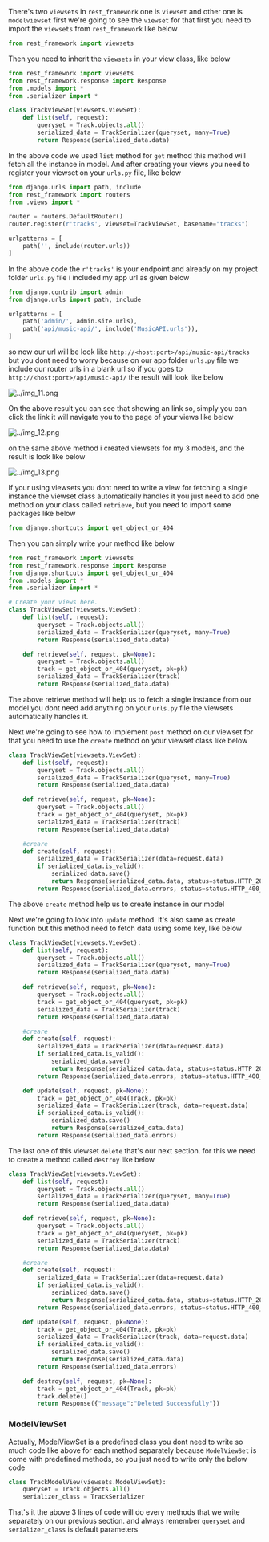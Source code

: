 There's two `viewsets` in `rest_framework` one is `viewset` and other one is `modelviewset` first we're going to see the `viewset` for that first you need to import the `viewsets` from `rest_framework` like below

```python
from rest_framework import viewsets
```
Then you need to inherit the `viewsets` in your view class, like below
```python
from rest_framework import viewsets
from rest_framework.response import Response
from .models import *
from .serializer import *

class TrackViewSet(viewsets.ViewSet):
    def list(self, request):
        queryset = Track.objects.all()
        serialized_data = TrackSerializer(queryset, many=True)
        return Response(serialized_data.data)
```
In the above code we used `list` method for `get` method this method will fetch all the instance in model. And after creating your views you need to register your viewset on your `urls.py` file, like below
```python
from django.urls import path, include
from rest_framework import routers
from .views import *

router = routers.DefaultRouter()
router.register(r'tracks', viewset=TrackViewSet, basename="tracks")

urlpatterns = [
    path('', include(router.urls))
]
```
In the above code the `r'tracks'` is your endpoint and already on my project folder `urls.py` file i included my app url as given below
```python
from django.contrib import admin
from django.urls import path, include

urlpatterns = [
    path('admin/', admin.site.urls),
    path('api/music-api/', include('MusicAPI.urls')),
]
```
so now our url will be look like `http://<host:port>/api/music-api/tracks` but you dont need to worry because on our app folder `urls.py` file we include our router urls in a blank url so if you goes to  `http://<host:port>/api/music-api/` the result will look like below

![../img_11.png](../img_11.png)

On the above result you can see that showing an link so, simply you can click the link it will navigate you to the page of your views like below

![../img_12.png](../img_12.png)

on the same above method i created viewsets for my 3 models, and the result is look like below

![../img_13.png](../img_13.png)

If your using viewsets you dont need to write a view for fetching a single instance the viewset class automatically handles it you just need to add one method on your class called `retrieve`, but you need to import some packages like below

```python
from django.shortcuts import get_object_or_404
```
Then you can simply write your method like below
```python
from rest_framework import viewsets
from rest_framework.response import Response
from django.shortcuts import get_object_or_404
from .models import *
from .serializer import *

# Create your views here.
class TrackViewSet(viewsets.ViewSet):
    def list(self, request):
        queryset = Track.objects.all()
        serialized_data = TrackSerializer(queryset, many=True)
        return Response(serialized_data.data)

    def retrieve(self, request, pk=None):
        queryset = Track.objects.all()
        track = get_object_or_404(queryset, pk=pk)
        serialized_data = TrackSerializer(track)
        return Response(serialized_data.data)
```
The above retrieve method will help us to fetch a single instance from our model you dont need add anything on your `urls.py` file the viewsets automatically handles it.

Next we're going to see how to implement `post` method on our viewset for that you need to use the `create` method on your viewset class like below

```python
class TrackViewSet(viewsets.ViewSet):
    def list(self, request):
        queryset = Track.objects.all()
        serialized_data = TrackSerializer(queryset, many=True)
        return Response(serialized_data.data)

    def retrieve(self, request, pk=None):
        queryset = Track.objects.all()
        track = get_object_or_404(queryset, pk=pk)
        serialized_data = TrackSerializer(track)
        return Response(serialized_data.data)

    #creare
    def create(self, request):
        serialized_data = TrackSerializer(data=request.data)
        if serialized_data.is_valid():
            serialized_data.save()
            return Response(serialized_data.data, status=status.HTTP_201_CREATED)
        return Response(serialized_data.errors, status=status.HTTP_400_BAD_REQUEST)
```

The above `create` method help us to create instance in our model


Next we're going to look into `update` method. It's also same as create function but this method need to fetch data using some key, like below

```python
class TrackViewSet(viewsets.ViewSet):
    def list(self, request):
        queryset = Track.objects.all()
        serialized_data = TrackSerializer(queryset, many=True)
        return Response(serialized_data.data)

    def retrieve(self, request, pk=None):
        queryset = Track.objects.all()
        track = get_object_or_404(queryset, pk=pk)
        serialized_data = TrackSerializer(track)
        return Response(serialized_data.data)

    #creare
    def create(self, request):
        serialized_data = TrackSerializer(data=request.data)
        if serialized_data.is_valid():
            serialized_data.save()
            return Response(serialized_data.data, status=status.HTTP_201_CREATED)
        return Response(serialized_data.errors, status=status.HTTP_400_BAD_REQUEST)

    def update(self, request, pk=None):
        track = get_object_or_404(Track, pk=pk)
        serialized_data = TrackSerializer(track, data=request.data)
        if serialized_data.is_valid():
            serialized_data.save()
            return Response(serialized_data.data)
        return Response(serialized_data.errors)
```

The last one of this viewset `delete` that's our next section. for this we need to create a method called `destroy` like below

```python
class TrackViewSet(viewsets.ViewSet):
    def list(self, request):
        queryset = Track.objects.all()
        serialized_data = TrackSerializer(queryset, many=True)
        return Response(serialized_data.data)

    def retrieve(self, request, pk=None):
        queryset = Track.objects.all()
        track = get_object_or_404(queryset, pk=pk)
        serialized_data = TrackSerializer(track)
        return Response(serialized_data.data)

    #creare
    def create(self, request):
        serialized_data = TrackSerializer(data=request.data)
        if serialized_data.is_valid():
            serialized_data.save()
            return Response(serialized_data.data, status=status.HTTP_201_CREATED)
        return Response(serialized_data.errors, status=status.HTTP_400_BAD_REQUEST)

    def update(self, request, pk=None):
        track = get_object_or_404(Track, pk=pk)
        serialized_data = TrackSerializer(track, data=request.data)
        if serialized_data.is_valid():
            serialized_data.save()
            return Response(serialized_data.data)
        return Response(serialized_data.errors)

    def destroy(self, request, pk=None):
        track = get_object_or_404(Track, pk=pk)
        track.delete()
        return Response({"message":"Deleted Successfully"})
```

### ModelViewSet
Actually, ModelViewSet is a predefined class you dont need to write so much code like above for each method separately because `ModelViewSet` is come with predefined methods, so you just need to write only the below code

```python
class TrackModelView(viewsets.ModelViewSet):
    queryset = Track.objects.all()
    serializer_class = TrackSerializer
```
That's it the above 3 lines of code will do every methods that we write separately on our previous section. and always remember `queryset` and `serializer_class` is default parameters

